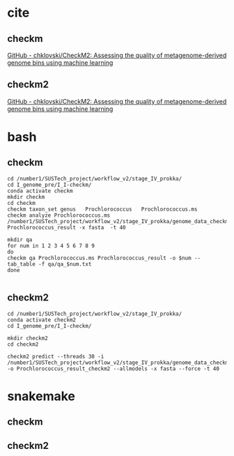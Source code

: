# cite
## checkm
[GitHub - chklovski/CheckM2: Assessing the quality of metagenome-derived genome bins using machine learning](https://github.com/chklovski/CheckM2)
## checkm2
[GitHub - chklovski/CheckM2: Assessing the quality of metagenome-derived genome bins using machine learning](https://github.com/chklovski/CheckM2)

# bash
## checkm
```
cd /number1/SUSTech_project/workflow_v2/stage_IV_prokka/
cd I_genome_pre/I_I-checkm/
conda activate checkm 
mkdir checkm 
cd checkm
checkm taxon_set genus   Prochlorococcus   Prochlorococcus.ms
checkm analyze Prochlorococcus.ms /number1/SUSTech_project/workflow_v2/stage_IV_prokka/genome_data_checkmdefault_drep5098/genome_short_contig/ Prochlorococcus_result -x fasta  -t 40

mkdir qa
for num in 1 2 3 4 5 6 7 8 9
do
checkm qa Prochlorococcus.ms Prochlorococcus_result -o $num --tab_table -f qa/qa_$num.txt
done


```
## checkm2
```
cd /number1/SUSTech_project/workflow_v2/stage_IV_prokka/
conda activate checkm2
cd I_genome_pre/I_I-checkm/

mkdir checkm2
cd checkm2

checkm2 predict --threads 30 -i /number1/SUSTech_project/workflow_v2/stage_IV_prokka/genome_data_checkmdefault_drep5098/genome_short_contig/   -o Prochlorococcus_result_checkm2 --allmodels -x fasta --force -t 40 

```


# snakemake
## checkm

## checkm2
```


```

